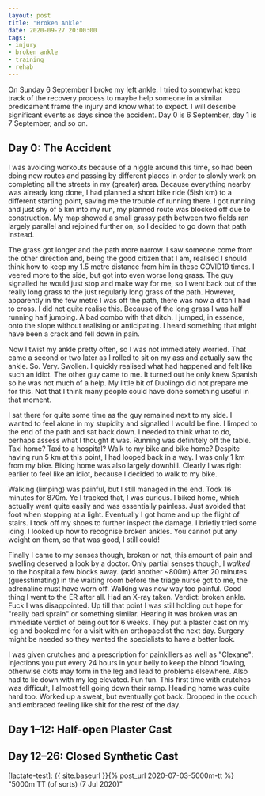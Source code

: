 ```yaml
---
layout: post
title: "Broken Ankle"
date: 2020-09-27 20:00:00
tags:
- injury
- broken ankle
- training
- rehab
---
```


On Sunday 6 September I broke my left ankle. I tried to somewhat keep track of the
recovery process to maybe help someone in a similar predicament frame the
injury and know what to expect. I will describe significant events as days
since the accident. Day 0 is 6 September, day 1 is 7 September, and so on.

## Day 0: The Accident

I was avoiding workouts because of a niggle around this time, so had been doing
new routes and passing by different places in order to slowly work on
completing all the streets in my (greater) area. Because everything nearby was
already long done, I had planned a short bike ride (5ish km) to a different
starting point, saving me the trouble of running there. I got running and just
shy of 5 km into my run, my planned route was blocked off due to construction.
My map showed a small grassy path between two fields ran largely parallel and
rejoined further on, so I decided to go down that path instead.

The grass got longer and the path more narrow. I saw someone come from the
other direction and, being the good citizen that I am, realised I should think
how to keep my 1.5 metre distance from him in these COVID19 times. I veered
more to the side, but got into even worse long grass. The guy signalled he
would just stop and make way for me, so I went back out of the really long
grass to the just regularly long grass of the path. However, apparently in the
few metre I was off the path, there was now a ditch I had to cross. I did not
quite realise this. Because of the long grass I was half running half jumping.
A bad combo with that ditch.  I jumped, in essence, onto the slope without
realising or anticipating. I heard something that might have been a crack and
fell down in pain.

Now I twist my ankle pretty often, so I was not immediately worried. That came
a second or two later as I rolled to sit on my ass and actually saw the ankle.
So. Very. Swollen. I quickly realised what had happened and felt like such an
idiot. The other guy came to me. It turned out he only knew Spanish so he was
not much of a help. My little bit of Duolingo did not prepare me for this. Not
that I think many people could have done something useful in that moment.

I sat there for quite some time as the guy remained next to my side. I wanted
to feel alone in my stupidity and signalled I would be fine. I limped to the
end of the path and sat back down. I needed to think what to do, perhaps assess
what I thought it was. Running was definitely off the table. Taxi home? Taxi to
a hospital? Walk to my bike and bike home? Despite having run 5 km at this
point, I had looped back in a way. I was only 1 km from my bike. Biking home
was also largely downhill. Clearly I was right earlier to feel like an idiot,
because I decided to walk to my bike.

Walking (limping) was painful, but I still managed in the end. Took 16 minutes
for 870m. Ye I tracked that, I was curious. I biked home, which actually went
quite easily and was essentially painless. Just avoided that foot when stopping
at a light. Eventually I got home and up the flight of stairs. I took off my
shoes to further inspect the damage. I briefly tried some icing. I looked up
how to recognise broken ankles. You cannot put any weight on them, so that was
good, I still could!

Finally I came to my senses though, broken or not, this amount of pain and
swelling deserved a look by a doctor. Only partial senses though, I *walked* to
the hospital a few blocks away. (add another ~800m) After 20 minutes
(guesstimating) in the waiting room before the triage nurse got to me, the
adrenaline must have worn off. Walking was now way too painful. Good thing I
went to the ER after all. Had an X-ray taken. Verdict: broken ankle. Fuck I was
disappointed. Up till that point I was still holding out hope for "really bad
sprain" or something similar. Hearing it was broken was an immediate verdict of
being out for 6 weeks. They put a plaster cast on my leg and booked me for a
visit with an orthopaedist the next day. Surgery might be needed so they wanted
the specialists to have a better look.

I was given crutches and a prescription for painkillers as well as "Clexane":
injections you put every 24 hours in your belly to keep the blood flowing,
otherwise clots may form in the leg and lead to problems elsewhere. Also had to
lie down with my leg elevated. Fun fun. This first time with crutches was
difficult, I almost fell going down their ramp.  Heading home was quite hard
too. Worked up a sweat, but eventually got back. Dropped in the couch and
embraced feeling like shit for the rest of the day.

## Day 1–12: Half-open Plaster Cast

## Day 12–26: Closed Synthetic Cast

[benparkes]: https://www.youtube.com/channel/UCZPqG0yh_xPm2AyLjffbDvw
[lactate-test]: {{ site.baseurl }}{% post_url 2020-07-03-5000m-tt %} "5000m TT (of sorts) (7 Jul 2020)"
